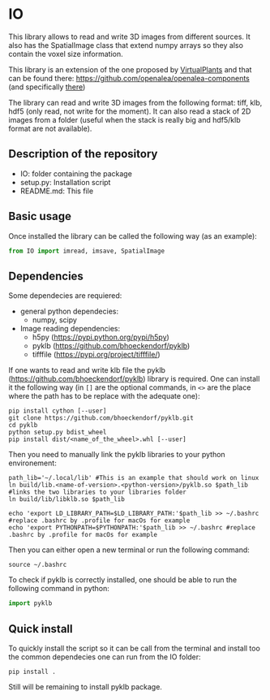 # IO

This library allows to read and write 3D images from different sources. It also has the SpatialImage class that extend numpy arrays so they also contain the voxel size information.

This library is an extension of the one proposed by [VirtualPlants](https://team.inria.fr/virtualplants/) and that can be found there: https://github.com/openalea/openalea-components (and specifically [there](https://github.com/openalea/openalea-components/tree/master/image/src/image))

The library can read and write 3D images from the following format: tiff, klb, hdf5 (only read, not write for the moment).
It can also read a stack of 2D images from a folder (useful when the stack is really big and hdf5/klb format are not available).

## Description of the repository
  - IO: folder containing the package
  - setup.py: Installation script
  - README.md: This file

## Basic usage
Once installed the library can be called the following way (as an example):
```python
from IO import imread, imsave, SpatialImage
```

## Dependencies
Some dependecies are requiered:
  - general python dependecies:
    - numpy, scipy
  - Image reading dependencies:
    - h5py (https://pypi.python.org/pypi/h5py)
    - pyklb (https://github.com/bhoeckendorf/pyklb)
    - tifffile (https://pypi.org/project/tifffile/)

If one wants to read and write klb file the pyklb (https://github.com/bhoeckendorf/pyklb) library is required. One can install it the following way (in `[]` are the optional commands, in `<>` are the place where the path has to be replace with the adequate one):
```shell
pip install cython [--user]
git clone https://github.com/bhoeckendorf/pyklb.git
cd pyklb
python setup.py bdist_wheel
pip install dist/<name_of_the_wheel>.whl [--user]
```

Then you need to manually link the pyklb libraries to your python environement:
```shell
path_lib='~/.local/lib' #This is an example that should work on linux
ln build/lib.<name-of-version>.<python-version>/pyklb.so $path_lib #links the two libraries to your libraries folder
ln build/lib/libklb.so $path_lib

echo 'export LD_LIBRARY_PATH=$LD_LIBRARY_PATH:'$path_lib >> ~/.bashrc #replace .bashrc by .profile for macOs for example
echo 'export PYTHONPATH=$PYTHONPATH:'$path_lib >> ~/.bashrc #replace .bashrc by .profile for macOs for example
```

Then you can either open a new terminal or run the following command:
```shell
source ~/.bashrc
```

To check if pyklb is correctly installed, one should be able to run the following command in python:
```python
import pyklb
```
    
## Quick install
To quickly install the script so it can be call from the terminal and install too the common dependecies one can run from the IO folder:
```shell
pip install .
```
Still will be remaining to install pyklb package.

